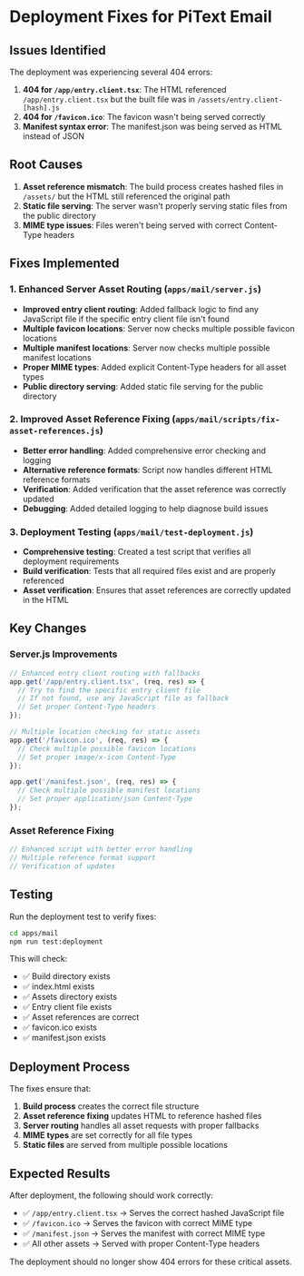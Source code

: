 # Deployment Fixes for PiText Email

## Issues Identified

The deployment was experiencing several 404 errors:

1. **404 for `/app/entry.client.tsx`**: The HTML referenced `/app/entry.client.tsx` but the built file was in `/assets/entry.client-[hash].js`
2. **404 for `/favicon.ico`**: The favicon wasn't being served correctly
3. **Manifest syntax error**: The manifest.json was being served as HTML instead of JSON

## Root Causes

1. **Asset reference mismatch**: The build process creates hashed files in `/assets/` but the HTML still referenced the original path
2. **Static file serving**: The server wasn't properly serving static files from the public directory
3. **MIME type issues**: Files weren't being served with correct Content-Type headers

## Fixes Implemented

### 1. Enhanced Server Asset Routing (`apps/mail/server.js`)

- **Improved entry client routing**: Added fallback logic to find any JavaScript file if the specific entry client file isn't found
- **Multiple favicon locations**: Server now checks multiple possible favicon locations
- **Multiple manifest locations**: Server now checks multiple possible manifest locations
- **Proper MIME types**: Added explicit Content-Type headers for all asset types
- **Public directory serving**: Added static file serving for the public directory

### 2. Improved Asset Reference Fixing (`apps/mail/scripts/fix-asset-references.js`)

- **Better error handling**: Added comprehensive error checking and logging
- **Alternative reference formats**: Script now handles different HTML reference formats
- **Verification**: Added verification that the asset reference was correctly updated
- **Debugging**: Added detailed logging to help diagnose build issues

### 3. Deployment Testing (`apps/mail/test-deployment.js`)

- **Comprehensive testing**: Created a test script that verifies all deployment requirements
- **Build verification**: Tests that all required files exist and are properly referenced
- **Asset verification**: Ensures that asset references are correctly updated in the HTML

## Key Changes

### Server.js Improvements

```javascript
// Enhanced entry client routing with fallbacks
app.get('/app/entry.client.tsx', (req, res) => {
  // Try to find the specific entry client file
  // If not found, use any JavaScript file as fallback
  // Set proper Content-Type headers
});

// Multiple location checking for static assets
app.get('/favicon.ico', (req, res) => {
  // Check multiple possible favicon locations
  // Set proper image/x-icon Content-Type
});

app.get('/manifest.json', (req, res) => {
  // Check multiple possible manifest locations  
  // Set proper application/json Content-Type
});
```

### Asset Reference Fixing

```javascript
// Enhanced script with better error handling
// Multiple reference format support
// Verification of updates
```

## Testing

Run the deployment test to verify fixes:

```bash
cd apps/mail
npm run test:deployment
```

This will check:
- ✅ Build directory exists
- ✅ index.html exists  
- ✅ Assets directory exists
- ✅ Entry client file exists
- ✅ Asset references are correct
- ✅ favicon.ico exists
- ✅ manifest.json exists

## Deployment Process

The fixes ensure that:

1. **Build process** creates the correct file structure
2. **Asset reference fixing** updates HTML to reference hashed files
3. **Server routing** handles all asset requests with proper fallbacks
4. **MIME types** are set correctly for all file types
5. **Static files** are served from multiple possible locations

## Expected Results

After deployment, the following should work correctly:

- ✅ `/app/entry.client.tsx` → Serves the correct hashed JavaScript file
- ✅ `/favicon.ico` → Serves the favicon with correct MIME type
- ✅ `/manifest.json` → Serves the manifest with correct MIME type
- ✅ All other assets → Served with proper Content-Type headers

The deployment should no longer show 404 errors for these critical assets.